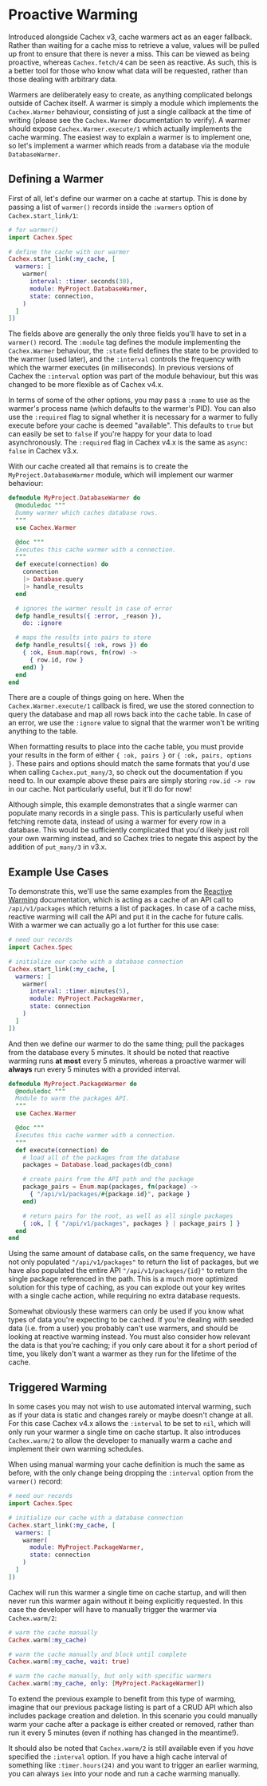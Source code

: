 # Proactive Warming

Introduced alongside Cachex v3, cache warmers act as an eager fallback. Rather than waiting for a cache miss to retrieve a value, values will be pulled up front to ensure that there is never a miss. This can be viewed as being proactive, whereas `Cachex.fetch/4` can be seen as reactive. As such, this is a better tool for those who know what data will be requested, rather than those dealing with arbitrary data.

Warmers are deliberately easy to create, as anything complicated belongs outside of Cachex itself. A warmer is simply a module which implements the `Cachex.Warmer` behaviour, consisting of just a single callback at the time of writing (please see the `Cachex.Warmer` documentation to verify). A warmer should expose `Cachex.Warmer.execute/1` which actually implements the cache warming. The easiest way to explain a warmer is to implement one, so let's implement a warmer which reads from a database via the module `DatabaseWarmer`.

## Defining a Warmer

First of all, let's define our warmer on a cache at startup. This is done by passing a list of `warmer()` records inside the `:warmers` option of `Cachex.start_link/1`:

```elixir
# for warmer()
import Cachex.Spec

# define the cache with our warmer
Cachex.start_link(:my_cache, [
  warmers: [
    warmer(
      interval: :timer.seconds(30),
      module: MyProject.DatabaseWarmer,
      state: connection,
    )
  ]
])
```

The fields above are generally the only three fields you'll have to set in a `warmer()` record. The `:module` tag defines the module implementing the `Cachex.Warmer` behaviour, the `:state` field defines the state to be provided to the warmer (used later), and the `:interval` controls the frequency with which the warmer executes (in milliseconds). In previous versions of Cachex the `:interval` option was part of the module behaviour, but this was changed to be more flexible as of Cachex v4.x.

In terms of some of the other options, you may pass a `:name` to use as the warmer's process name (which defaults to the warmer's PID). You can also use the `:required` flag to signal whether it is necessary for a warmer to fully execute before your cache is deemed "available". This defaults to `true` but can easily be set to `false` if you're happy for your data to load asynchronously. The `:required` flag in Cachex v4.x is the same as `async: false` in Cachex v3.x.

With our cache created all that remains is to create the `MyProject.DatabaseWarmer` module, which will implement our warmer behaviour:

```elixir
defmodule MyProject.DatabaseWarmer do
  @moduledoc """
  Dummy warmer which caches database rows.
  """
  use Cachex.Warmer

  @doc """
  Executes this cache warmer with a connection.
  """
  def execute(connection) do
    connection
    |> Database.query
    |> handle_results
  end

  # ignores the warmer result in case of error
  defp handle_results({ :error, _reason }),
    do: :ignore

  # maps the results into pairs to store
  defp handle_results({ :ok, rows }) do
    { :ok, Enum.map(rows, fn(row) ->
      { row.id, row }
    end) }
  end
end
```

There are a couple of things going on here. When the `Cachex.Warmer.execute/1` callback is fired, we use the stored connection to query the database and map all rows back into the cache table. In case of an error, we use the `:ignore` value to signal that the warmer won't be writing anything to the table.

When formatting results to place into the cache table, you must provide your results in the form of either `{ :ok, pairs }` or `{ :ok, pairs, options }`. These pairs and options should match the same formats that you'd use when calling `Cachex.put_many/3`, so check out the documentation if you need to. In our example above these pairs are simply storing `row.id -> row` in our cache. Not particularly useful, but it'll do for now!

Although simple, this example demonstrates that a single warmer can populate many records in a single pass. This is particularly useful when fetching remote data, instead of using a warmer for every row in a database. This would be sufficiently complicated that you'd likely just roll your own warming instead, and so Cachex tries to negate this aspect by the addition of `put_many/3` in v3.x.

## Example Use Cases

To demonstrate this, we'll use the same examples from the [Reactive Warming](reactive-warming.md) documentation, which is acting as a cache of an API call to `/api/v1/packages` which returns a list of packages. In case of a cache miss, reactive warming will call the API and put it in the cache for future calls. With a warmer we can actually go a lot further for this use case:

```elixir
# need our records
import Cachex.Spec

# initialize our cache with a database connection
Cachex.start_link(:my_cache, [
  warmers: [
    warmer(
      interval: :timer.minutes(5),
      module: MyProject.PackageWarmer,
      state: connection
    )
  ]
])
```

And then we define our warmer to do the same thing; pull the packages from the database every 5 minutes. It should be noted that reactive warming runs **at most** every 5 minutes, whereas a proactive warmer will **always** run every 5 minutes with a provided interval.

```elixir
defmodule MyProject.PackageWarmer do
  @moduledoc """
  Module to warm the packages API.
  """
  use Cachex.Warmer

  @doc """
  Executes this cache warmer with a connection.
  """
  def execute(connection) do
    # load all of the packages from the database
    packages = Database.load_packages(db_conn)

    # create pairs from the API path and the package
    package_pairs = Enum.map(packages, fn(package) ->
      { "/api/v1/packages/#{package.id}", package }
    end)

    # return pairs for the root, as well as all single packages
    { :ok, [ { "/api/v1/packages", packages } | package_pairs ] }
  end
end
```

Using the same amount of database calls, on the same frequency, we have not only populated `"/api/v1/packages"` to return the list of packages, but we have also populated the entire API `"/api/v1/packages/{id}"` to return the single package referenced in the path. This is a much more optimized solution for this type of caching, as you can explode out your key writes with a single cache action, while requiring no extra database requests.

Somewhat obviously these warmers can only be used if you know what types of data you're expecting to be cached. If you're dealing with seeded data (i.e. from a user) you probably can't use warmers, and should be looking at reactive warming instead. You must also consider how relevant the data is that you're caching; if you only care about it for a short period of time, you likely don't want a warmer as they run for the lifetime of the cache.

## Triggered Warming

In some cases you may not wish to use automated interval warming, such as if your data is static and changes rarely or maybe doesn't change at all. For this case Cachex v4.x allows the `:interval` to be set to `nil`, which will only run your warmer a single time on cache startup. It also introduces `Cachex.warm/2` to allow the developer to manually warm a cache and implement their own warming schedules.

When using manual warming your cache definition is much the same as before, with the only change being dropping the `:interval` option from the `warmer()` record:

```elixir
# need our records
import Cachex.Spec

# initialize our cache with a database connection
Cachex.start_link(:my_cache, [
  warmers: [
    warmer(
      module: MyProject.PackageWarmer,
      state: connection
    )
  ]
])
```

Cachex will run this warmer a single time on cache startup, and will then never run this warmer again without it being explicitly requested. In this case the developer will have to manually trigger the warmer via `Cachex.warm/2`:

```elixir
# warm the cache manually
Cachex.warm(:my_cache)

# warm the cache manually and block until complete
Cachex.warm(:my_cache, wait: true)

# warm the cache manually, but only with specific warmers
Cachex.warm(:my_cache, only: [MyProject.PackageWarmer])
```

To extend the previous example to benefit from this type of warming, imagine that our previous package listing is part of a CRUD API which also includes package creation and deletion. In this scenario you could manually warm your cache after a package is either created or removed, rather than run it every 5 minutes (even if nothing has changed in the meantime!).

It should also be noted that `Cachex.warm/2` is still available even if you _have_ specified the `:interval` option. If you have a high cache interval of something like `:timer.hours(24)` and you want to trigger an earlier warming, you can always `iex` into your node and run a cache warming manually.
